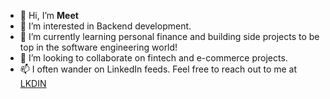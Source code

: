 - 👋 Hi, I’m **Meet**
- 👀 I’m interested in Backend development.
- 🌱 I’m currently learning personal finance and building side projects to be top in the software engineering world!
- 💞️ I’m looking to collaborate on fintech and e-commerce projects.
- 📫 I often wander on LinkedIn feeds. Feel free to reach out to me at [LKDIN](https://www.linkedin.com/in/meetakbari/) 

<!---
meetakbari/meetakbari is a ✨ special ✨ repository because its `README.md` (this file) appears on your GitHub profile.
You can click the Preview link to take a look at your changes.
--->
